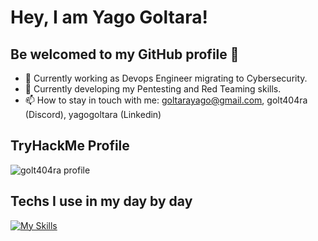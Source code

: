 # Hey, I am Yago Goltara! 
## Be welcomed to my GitHub profile 👋
- 🔭 Currently working as Devops Engineer migrating to Cybersecurity.
- 🌱 Currently developing my Pentesting and Red Teaming skills.
- 📫 How to stay in touch with me: goltarayago@gmail.com, golt404ra (Discord), yagogoltara (Linkedin)

## TryHackMe Profile
<img src="https://tryhackme-badges.s3.amazonaws.com/golt404ra.png?update=2" alt="golt404ra profile" />

## Techs I use in my day by day
[![My Skills](https://skillicons.dev/icons?i=git,gitlab,kubernetes,docker,ansible,terraform,aws,grafana,bash,python)](https://skillicons.dev)
